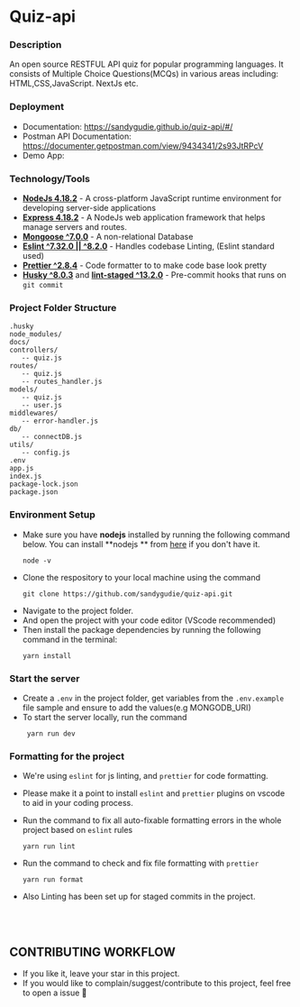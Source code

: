 # Quiz-api

### Description
An open source RESTFUL API quiz for popular programming languages. It consists of Multiple Choice Questions(MCQs) in various areas including: HTML,CSS,JavaScript. NextJs etc.

### Deployment
- Documentation: https://sandygudie.github.io/quiz-api/#/
- Postman API Documentation: https://documenter.getpostman.com/view/9434341/2s93JtRPcV
- Demo App:

### Technology/Tools
- [**NodeJs 4.18.2**](https://nodejs.org/en/) - A cross-platform JavaScript runtime environment for developing server-side applications
- [**Express 4.18.2**](https://expressjs.com/)  - A  NodeJs web application framework that helps manage servers and routes.
- [**Mongoose ^7.0.0**](https://www.mongodb.com/) - A non-relational Database
- [**Eslint ^7.32.0 || ^8.2.0**](https://eslint.org/) - Handles codebase Linting, (Eslint standard used)
- [**Prettier ^2.8.4**](https://prettier.io/) - Code formatter to to make code base look pretty
- [**Husky ^8.0.3**](https://github.com/typicode/husky) and [**lint-staged ^13.2.0**](https://github.com/okonet/lint-staged) - Pre-commit hooks that runs on `git commit` 


### Project Folder Structure
```
.husky
node_modules/
docs/
controllers/
   -- quiz.js
routes/
   -- quiz.js
   -- routes_handler.js
models/
   -- quiz.js
   -- user.js
middlewares/
   -- error-handler.js
db/
   -- connectDB.js
utils/
   -- config.js
.env
app.js
index.js
package-lock.json
package.json
```

### Environment Setup
- Make sure you have **nodejs** installed by running the following command below. You can install **nodejs ** from [here](https://nodejs.org/en/download/) if you don't have it.
  ```
  node -v
  ``` 
- Clone the respository to your local machine using the command  
  ```
  git clone https://github.com/sandygudie/quiz-api.git
  ```
- Navigate to the project folder.
- And open the project with your code editor (VScode recommended)
- Then install the package dependencies by running the following command in the terminal:
  ```
  yarn install
  ```


### Start the server
- Create a `.env` in the project folder, get variables from the `.env.example` file sample and ensure to add the values(e.g MONGODB_URI)
- To start the server locally, run the command
  ```
   yarn run dev
  ```

 ### Formatting for the project
- We're using `eslint` for js linting, and `prettier` for code formatting.
- Please make it a point to install `eslint` and `prettier` plugins on vscode to aid in your coding process.
- Run the command to fix all auto-fixable formatting errors in the whole project based on `eslint` rules
  ```
  yarn run lint
  ```
- Run the command to check  and fix file formatting with `prettier`
  ```
  yarn run format
  ```
- Also Linting has been set up for staged commits in the project.
  
  <br/>
  <br/>
## CONTRIBUTING WORKFLOW
- If you like it, leave your star in this project.
- If you would like to complain/suggest/contribute to this project, feel free to open a issue :heart_decoration:
